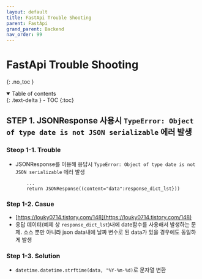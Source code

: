 ```yaml
---
layout: default
title: FastApi Trouble Shooting
parent: FastApi
grand_parent: Backend
nav_order: 99
---
```


# FastApi Trouble Shooting
{: .no_toc }

<details open markdown="block">
  <summary>
    Table of contents
  </summary>
  {: .text-delta }
- TOC
{:toc}
</details>

<!------------------------------------ STEP ------------------------------------>

## STEP 1. JSONResponse 사용시 `TypeError: Object of type date is not JSON serializable` 에러 발생

### Steop 1-1. Trouble

* JSONResponse를 이용해 응답시 `TypeError: Object of type date is not JSON serializable` 에러 발생
	
	```
		...
		return JSONResponse((content="data":response_dict_lst}))
	```

### Step 1-2. Casue

* [https://louky0714.tistory.com/148](https://louky0714.tistory.com/148)
* 응답 데이터(예제 상 `response_dict_lst`)내에 date함수를 사용해서 발생하는 문제. 소스 뿐만 아니라 json data내에 날짜 변수로 된 data가 있을 경우에도 동일하게 발생

### Step 1-3. Solution

* `datetime.datetime.strftime(data, "%Y-%m-%d)`로 문자열 변환



<br>

